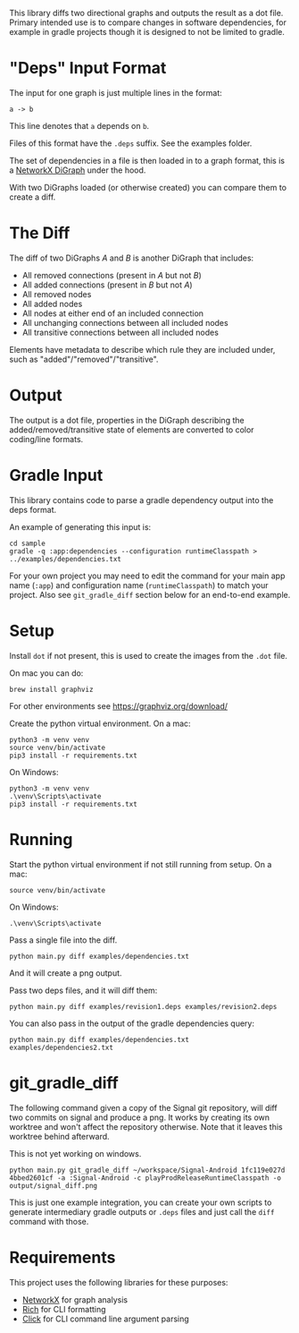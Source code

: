 
This library diffs two directional graphs and outputs the result as a dot file. Primary intended use is to compare changes in software dependencies, for example in gradle projects though it is designed to not be limited to gradle.

"Deps" Input Format
===

The input for one graph is just multiple lines in the format:
```
a -> b
```
This line denotes that `a` depends on `b`.

Files of this format have the `.deps` suffix. See the examples folder.

The set of dependencies in a file is then loaded in to a graph format, this is a [NetworkX DiGraph](https://networkx.org/documentation/stable/reference/classes/digraph.html) under the hood.

With two DiGraphs loaded (or otherwise created) you can compare them to create a diff.

The Diff
===

The diff of two DiGraphs _A_ and _B_ is another DiGraph that includes:

- All removed connections (present in _A_ but not _B_)
- All added connections (present in _B_ but not _A_)
- All removed nodes
- All added nodes
- All nodes at either end of an included connection
- All unchanging connections between all included nodes
- All transitive connections between all included nodes

Elements have metadata to describe which rule they are included under, such as "added"/"removed"/"transitive".

Output
===

The output is a dot file, properties in the DiGraph describing the added/removed/transitive state of elements are converted to color coding/line formats.

Gradle Input
===

This library contains code to parse a gradle dependency output into the deps format.

An example of generating this input is:

```shell
cd sample
gradle -q :app:dependencies --configuration runtimeClasspath > ../examples/dependencies.txt
```

For your own project you may need to edit the command for your main app name (`:app`) and configuration name (`runtimeClasspath`) to match your project. Also see `git_gradle_diff` section below for an end-to-end example.

Setup
===

Install `dot` if not present, this is used to create the images from the `.dot` file.

On mac you can do:

```shell
brew install graphviz
```

For other environments see https://graphviz.org/download/

Create the python virtual environment. On a mac:

```shell
python3 -m venv venv
source venv/bin/activate
pip3 install -r requirements.txt
```

On Windows:

```shell
python3 -m venv venv
.\venv\Scripts\activate
pip3 install -r requirements.txt
```


Running
===

Start the python virtual environment if not still running from setup. On a mac:

```shell
source venv/bin/activate
```

On Windows:

```shell
.\venv\Scripts\activate
```

Pass a single file into the diff.

```shell
python main.py diff examples/dependencies.txt
```

And it will create a png output.

Pass two deps files, and it will diff them:

```shell
python main.py diff examples/revision1.deps examples/revision2.deps
```

You can also pass in the output of the gradle dependencies query:

```shell
python main.py diff examples/dependencies.txt examples/dependencies2.txt
```

git_gradle_diff
===

The following command given a copy of the Signal git repository, will diff two commits on signal and produce a png.
It works by creating its own worktree and won't affect the repository otherwise.
Note that it leaves this worktree behind afterward.

This is not yet working on windows.

```shell
python main.py git_gradle_diff ~/workspace/Signal-Android 1fc119e027d 4bbed2601cf -a :Signal-Android -c playProdReleaseRuntimeClasspath -o output/signal_diff.png
```

This is just one example integration, you can create your own scripts to generate intermediary gradle outputs or `.deps` files and just call the `diff` command with those.

Requirements
===

This project uses the following libraries for these purposes:

- [NetworkX](https://github.com/networkx/networkx) for graph analysis
- [Rich](https://github.com/Textualize/rich) for CLI formatting
- [Click](https://github.com/pallets/click/) for CLI command line argument parsing

